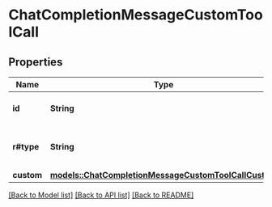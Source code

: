 # ChatCompletionMessageCustomToolCall

## Properties

Name | Type | Description | Notes
------------ | ------------- | ------------- | -------------
**id** | **String** | The ID of the tool call. | 
**r#type** | **String** | The type of the tool. Always `custom`. | 
**custom** | [**models::ChatCompletionMessageCustomToolCallCustom**](ChatCompletionMessageCustomToolCall_custom.md) |  | 

[[Back to Model list]](../README.md#documentation-for-models) [[Back to API list]](../README.md#documentation-for-api-endpoints) [[Back to README]](../README.md)


